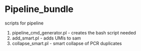 # Pipeline_bundle
scripts for pipeline
1. pipeline_cmd_generator.pl - creates the bash script needed
2. add_smart.pl - adds UMIs to sam
3. collapse_smart.pl - smart collapse of PCR duplicates
